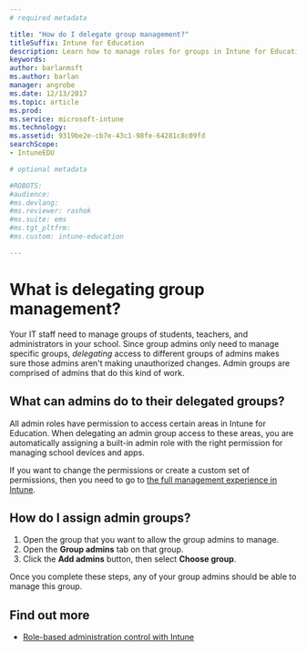 ```yaml
---
# required metadata

title: "How do I delegate group management?"
titleSuffix: Intune for Education
description: Learn how to manage roles for groups in Intune for Education.
keywords:
author: barlanmsft
ms.author: barlan
manager: angrobe
ms.date: 12/13/2017
ms.topic: article
ms.prod:
ms.service: microsoft-intune
ms.technology:
ms.assetid: 9319be2e-cb7e-43c1-98fe-64281c8c09fd
searchScope:
- IntuneEDU

# optional metadata

#ROBOTS:
#audience:
#ms.devlang:
#ms.reviewer: rashok
#ms.suite: ems
#ms.tgt_pltfrm:
#ms.custom: intune-education

---
```


# What is delegating group management?

Your IT staff need to manage groups of students, teachers, and administrators in your school. Since group admins only need to manage specific groups, *delegating* access to different groups of admins makes sure those admins aren't making unauthorized changes. Admin groups are comprised of admins that do this kind of work.

## What can admins do to their delegated groups?

All admin roles have permission to access certain areas in Intune for Education. When delegating an admin group access to these areas, you are automatically assigning a built-in admin role with the right permission for managing school devices and apps. 

<!--The permissions available to group admins are: 
1. 
2. 
3. 
--> 

If you want to change the permissions or create a custom set of permissions, then you need to go to [the full management experience in Intune](group-admin-delegate.md#find-out-more).

## How do I assign admin groups?

1. Open the group that you want to allow the group admins to manage. 
2. Open the **Group admins** tab on that group. 
3. Click the **Add admins** button, then select **Choose group**. 

Once you complete these steps, any of your group admins should be able to manage this group. 

## Find out more

  - [Role-based administration control with Intune](https://docs.microsoft.com/intune/role-based-access-control)
